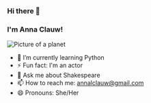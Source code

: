 ### Hi there 👋
### I'm Anna Clauw!
<picture>
 <source media="(prefers-color-scheme: dark)" srcset="[https%3A%2F%2Fen.wikipedia.org%2Fwiki%2FMoon&usg=AOvVaw0NaIEwsptIjEzbeV4QABFA&opi=8997844](https://en.wikipedia.org/wiki/Moon#/media/File:FullMoon2010.jpg)">
 <source media="(prefers-color-scheme: light)" srcset="https://en.wikipedia.org/wiki/Sun_%28heraldry%29#/media/File:H%C3%A9raldique_meuble_Soleil_avec_visage.svg">
 <img alt="Picture of a planet" src="[https%3A%2F%2Fwww.flickr.com%2Fphotos%2Fdonkeyhotey%2F5679642883&docid=ZeKxTn6hIheJGM&w=1024&h=1024&q=earth&client=firefox-b-d&ved=2ahUKEwizq-C06f2EAxXNV6QEHdO5Cn8QMygfegUIARCMAQ](https://www.flickr.com/photos/donkeyhotey/5679642883)">
</picture>


- 🌱 I’m currently learning Python
- ⚡ Fun fact: I'm an actor
- 💬 Ask me about Shakespeare
- 📫 How to reach me: annalclauw@gmail.com
- 😄 Pronouns: She/Her


